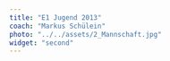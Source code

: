 ```yaml
---
title: "E1 Jugend 2013"
coach: "Markus Schülein"
photo: "../../assets/2_Mannschaft.jpg"
widget: "second"
---
```

